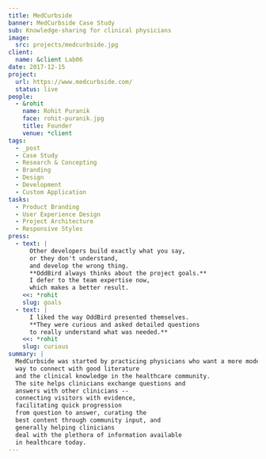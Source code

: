 ```yaml
---
title: MedCurbside
banner: MedCurbside Case Study
sub: Knowledge-sharing for clinical physicians
image:
  src: projects/medcurbside.jpg
client:
  name: &client Lab06
date: 2017-12-15
project:
  url: https://www.medcurbside.com/
  status: live
people:
  - &rohit
    name: Rohit Puranik
    face: rohit-puranik.jpg
    title: Founder
    venue: *client
tags:
  - _post
  - Case Study
  - Research & Concepting
  - Branding
  - Design
  - Development
  - Custom Application
tasks:
  - Product Branding
  - User Experience Design
  - Project Architecture
  - Responsive Styles
press:
  - text: |
      Other developers build exactly what you say,
      or they don't understand,
      and develop the wrong thing.
      **OddBird always thinks about the project goals.**
      I defer to the team expertise now,
      which makes a better result.
    <<: *rohit
    slug: goals
  - text: |
      I liked the way OddBird presented themselves.
      **They were curious and asked detailed questions
      to really understand what was needed.**
    <<: *rohit
    slug: curious
summary: |
  MedCurbside was started by practicing physicians who want a more modern
  way to connect with good literature
  and the clinical knowledge in the healthcare community.
  The site helps clinicians exchange questions and
  answers with other clinicians --
  connecting visitors with evidence,
  facilitating quick progression
  from question to answer, curating the
  best content through community input, and
  generally helping clinicians
  deal with the plethora of information available
  in healthcare today.
---
```



